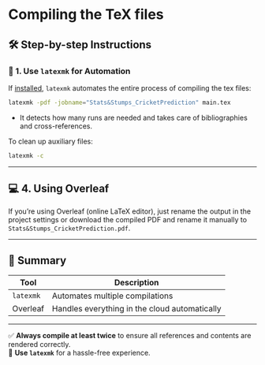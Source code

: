 # Compiling the TeX files

## 🛠️ Step-by-step Instructions


### 🤖 1. Use `latexmk` for Automation

If [installed](https://mgeier.github.io/latexmk.html), `latexmk` automates the entire process of compiling the tex files:

```bash
latexmk -pdf -jobname="Stats&Stumps_CricketPrediction" main.tex
```

- It detects how many runs are needed and takes care of bibliographies and cross-references.

To clean up auxiliary files:

```bash
latexmk -c
```

---

## 💻 4. Using Overleaf

If you’re using Overleaf (online LaTeX editor), just rename the output in the project settings or download the compiled PDF and rename it manually to `Stats&Stumps_CricketPrediction.pdf`.

---

## 📝 Summary

| Tool      | Description                                  |
|-----------|----------------------------------------------|
| `latexmk`  | Automates multiple compilations              |
| Overleaf   | Handles everything in the cloud automatically|

---

✅ **Always compile at least twice** to ensure all references and contents are rendered correctly.  
🚀 **Use `latexmk`** for a hassle-free experience.
